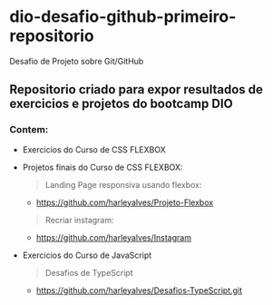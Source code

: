 # dio-desafio-github-primeiro-repositorio
Desafio de Projeto sobre Git/GitHub
## Repositorio criado para expor resultados de exercicios e projetos do bootcamp DIO
### Contem:
- Exercicios do Curso de CSS FLEXBOX
 - Projetos finais do Curso de CSS FLEXBOX:
 
    >Landing Page responsiva usando flexbox:
    - https://github.com/harleyalves/Projeto-Flexbox
       
    >Recriar instagram:
    - https://github.com/harleyalves/Instagram

- Exercicios do Curso de JavaScript
   >Desafios de TypeScript
   - https://github.com/harleyalves/Desafios-TypeScript.git

